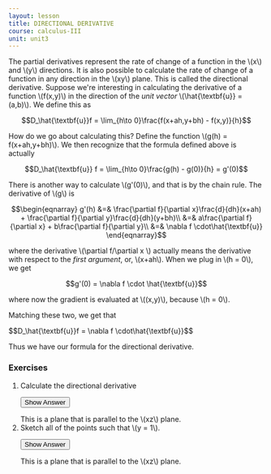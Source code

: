 ```yaml
---
layout: lesson
title: DIRECTIONAL DERIVATIVE
course: calculus-III
unit: unit3
---
```


The partial derivatives represent the rate of change of a function in the \\(x\\) and \\(y\\) directions. It is also possible to calculate the rate of change of a function in any direction in the \\(xy\\) plane. This is called the directional derivative. Suppose we're interesting in calculating the derivative of a function \\(f(x,y)\\) in the direction of the *unit vector* \\(\hat{\textbf{u}}  = (a,b)\\). We define this as 

$$D_\hat{\textbf{u}}f = \lim_{h\to 0}\frac{f(x+ah,y+bh) - f(x,y)}{h}$$ 

How do we go about calculating this? Define the function \\(g(h) = f(x+ah,y+bh)\\). We then recognize that the formula defined above is actually 

$$D_\hat{\textbf{u}} f = \lim_{h\to 0}\frac{g(h) - g(0)}{h} = g'(0)$$

There is another way to calculate \\(g'(0)\\), and that is by the chain rule. The derivative of \\(g\\) is 

$$\begin{eqnarray}
g'(h) &=& \frac{\partial f}{\partial x}\frac{d}{dh}(x+ah) + \frac{\partial f}{\partial y}\frac{d}{dh}(y+bh)\\
&=& a\frac{\partial f}{\partial x} + b\frac{\partial f}{\partial y}\\
&=& \nabla f \cdot\hat{\textbf{u}}
\end{eqnarray}$$

where the derivative \\(\partial f/\partial x \\) actually means the derivative with respect to the *first argument*, or, \\(x+ah\\). When we plug in \\(h = 0\\), we get 

$$g'(0) = \nabla f \cdot \hat{\textbf{u}}$$

where now the gradient is evaluated at \\((x,y)\\), because \\(h = 0\\).

Matching these two, we get that 

<div class = "result">
$$D_\hat{\textbf{u}}f = \nabla f \cdot\hat{\textbf{u}}$$ </div>

Thus we have our formula for the directional derivative. 

### Exercises

<ol>
<li> <div> Calculate the directional derivative </div>

<button onclick="myFunction('answer2')" class="answerButton">Show Answer</button>
<div  id="answer2" class="answer">
This is a plane that is parallel to the \(xz\) plane. 
</div> </li>
<li> <div> Sketch all of the points such that \(y = 1\). </div>

<button onclick="myFunction('answer2')" class="answerButton">Show Answer</button>
<div  id="answer2" class="answer">
This is a plane that is parallel to the \(xz\) plane. 
</div> </li>
</ol>
